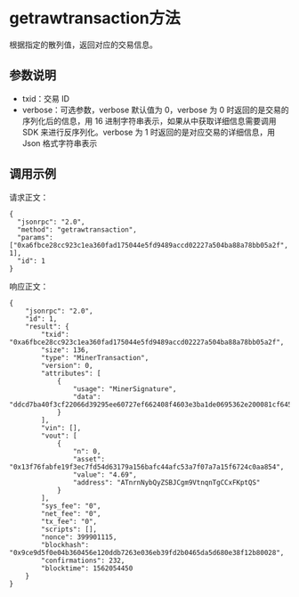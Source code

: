 # getrawtransaction方法

根据指定的散列值，返回对应的交易信息。

## 参数说明

- txid：交易 ID
- verbose：可选参数，verbose 默认值为 0，verbose 为 0 时返回的是交易的序列化后的信息，用 16 进制字符串表示，如果从中获取详细信息需要调用 SDK 来进行反序列化。verbose 为 1 时返回的是对应交易的详细信息，用 Json 格式字符串表示

## 调用示例

请求正文：

```
{
  "jsonrpc": "2.0",
  "method": "getrawtransaction",
  "params": ["0xa6fbce28cc923c1ea360fad175044e5fd9489accd02227a504ba88a78bb05a2f", 1],
  "id": 1
}
```

响应正文：

```
{
    "jsonrpc": "2.0",
    "id": 1,
    "result": {
        "txid": "0xa6fbce28cc923c1ea360fad175044e5fd9489accd02227a504ba88a78bb05a2f",
        "size": 136,
        "type": "MinerTransaction",
        "version": 0,
        "attributes": [
            {
                "usage": "MinerSignature",
                "data": "ddcd7ba40f3cf22066d39295ee60727ef662408f4603e3ba1de0695362e200081cf6456c92e729e8e299eb65113be5ed0e15838c4377a1165b228b2f8bad35bf"
            }
        ],
        "vin": [],
        "vout": [
            {
                "n": 0,
                "asset": "0x13f76fabfe19f3ec7fd54d63179a156bafc44afc53a7f07a7a15f6724c0aa854",
                "value": "4.69",
                "address": "ATnrnNybQyZSBJCgm9VtnqnTgCCxFKptQS"
            }
        ],
        "sys_fee": "0",
        "net_fee": "0",
        "tx_fee": "0",
        "scripts": [],
        "nonce": 399901115,
        "blockhash": "0x9ce9d5f0e04b360456e120ddb7263e036eb39fd2b0465da5d680e38f12b80028",
        "confirmations": 232,
        "blocktime": 1562054450
    }
}
```

